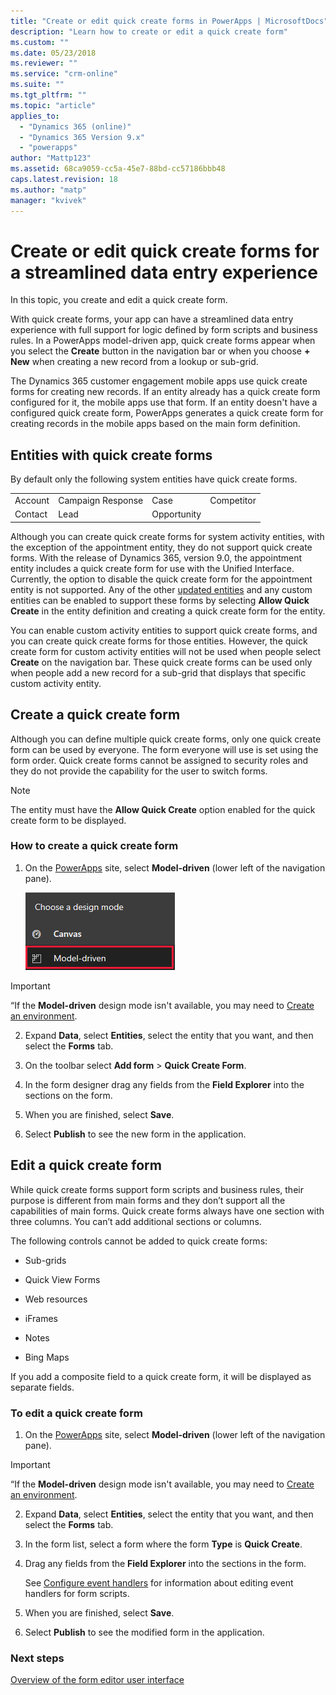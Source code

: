 ```yaml
---
title: "Create or edit quick create forms in PowerApps | MicrosoftDocs"
description: "Learn how to create or edit a quick create form"
ms.custom: ""
ms.date: 05/23/2018
ms.reviewer: ""
ms.service: "crm-online"
ms.suite: ""
ms.tgt_pltfrm: ""
ms.topic: "article"
applies_to: 
  - "Dynamics 365 (online)"
  - "Dynamics 365 Version 9.x"
  - "powerapps"
author: "Mattp123"
ms.assetid: 68ca9059-cc5a-45e7-88bd-cc57186bbb48
caps.latest.revision: 18
ms.author: "matp"
manager: "kvivek"
---
```

# Create or edit quick create forms for a streamlined data entry experience

In this topic, you create and edit a quick create form.

 With quick create forms, your app can have a streamlined data entry experience with full support for logic defined by form scripts and business rules. In a PowerApps model-driven app, quick create forms appear when you select the **Create** button in the navigation bar or when you choose **+ New** when creating a new record from a lookup or sub-grid.
  
 The Dynamics 365 customer engagement mobile apps use quick create forms for creating new records. If an entity already has a quick create form configured for it, the mobile apps use that form. If an entity doesn't have a configured quick create form, PowerApps generates a quick create form  for creating records in the mobile apps based on the main form definition.  
  
<a name="BKMK_QuickCreateFormEntities"></a>   
## Entities with quick create forms  
 By default only the following system entities have quick create forms.  
  
|||||  
|-|-|-|-|  
|Account|Campaign Response|Case|Competitor|  
|Contact|Lead|Opportunity||  
  
Although you can create quick create forms for system activity entities, with the exception of the appointment entity, they do not support quick create forms. With the release of Dynamics 365, version 9.0, the appointment entity includes a quick create form for use with the Unified Interface. Currently, the option to disable the quick create form for the appointment entity is not supported. Any of the other [updated entities](create-design-forms.md) and any custom entities can be enabled to support these forms by selecting **Allow Quick Create** in the entity definition and creating a quick create form for the entity. 

You can enable custom activity entities to support quick create forms, and you can create quick create forms for those entities. However, the quick create form for custom activity entities will not be used when people select **Create** on the navigation bar. These quick create forms can be used only when people add a new record for a sub-grid that displays that specific custom activity entity.  
  
<a name="BKMK_CreateQuickCreate"></a>   
## Create a quick create form  
 Although you can define multiple quick create forms, only one quick create form can be used by everyone. The form everyone will use is set using the form order. Quick create forms cannot be assigned to security roles and they do not provide the capability for the user to switch forms.  
  
> [!NOTE]
>  The entity must have the **Allow Quick Create** option enabled for the quick create form to be displayed. 
  
### How to create a quick create form  
  
1.  On the [PowerApps](https://web.powerapps.com) site, select **Model-driven** (lower left of the navigation pane).  

     ![Model-driven design mode](media/model-driven-switch.png)

> [!IMPORTANT]
> “If the **Model-driven** design mode isn't available, you may need to [Create an environment](https://docs.microsoft.com/powerapps/administrator/create-environment).     
  
2.  Expand **Data**, select **Entities**, select the entity that you want, and then select the **Forms** tab.  

3.  On the toolbar select **Add form** > **Quick Create Form**.  
  
4.  In the form designer drag any fields from the **Field Explorer** into the sections on the form.  
  
5.  When you are finished, select **Save**.  
  
6.  Select **Publish** to see the new form in the application.  
  
<a name="BKMK_EditQuickCreate"></a>   
## Edit a quick create form  
 While quick create forms support form scripts and business rules, their purpose is different from main forms and they don’t support all the capabilities of main forms. Quick create forms always have one section with three columns. You can’t add additional sections or columns.  
  
 The following controls cannot be added to quick create forms:  
  
-   Sub-grids  
  
-   Quick View Forms  
  
-   Web resources  
  
-   iFrames  
  
-   Notes  
  
-   Bing Maps  
  
If you add a composite field to a quick create form, it will be displayed as separate fields.  
  
### To edit a quick create form  
  
1.  On the [PowerApps](https://web.powerapps.com) site, select **Model-driven** (lower left of the navigation pane).  

> [!IMPORTANT]
> “If the **Model-driven** design mode isn't available, you may need to [Create an environment](https://docs.microsoft.com/powerapps/administrator/create-environment).    
  
2. Expand **Data**, select **Entities**, select the entity that you want, and then select the **Forms** tab.    

3. In the form list, select a form where the form **Type** is **Quick Create**.  
  
3.  Drag any fields from the **Field Explorer** into the sections in the form.  
  
     See [Configure event handlers](configure-event-handlers-legacy.md) for information about editing event handlers for form scripts.  
  
4.  When you are finished, select **Save**.  
  
5.  Select **Publish** to see the modified form in the application.  
  
### Next steps  
[Overview of the form editor user interface](form-editor-user-interface-legacy.md)
